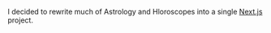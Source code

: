 I decided to rewrite much of Astrology and Hloroscopes into a single [Next.js](https://nextjs.org/) project.